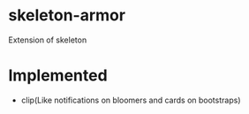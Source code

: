 # skeleton-armor
Extension of skeleton

# Implemented

- clip(Like notifications on bloomers and cards on bootstraps)